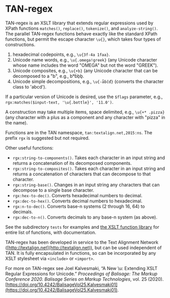 # TAN-regex

TAN-regex is an XSLT library that extends regular expressions used by XPath functions `matches()`, `replace()`, `tokenize()`, and `analyze-string()`. The parallel TAN-regex functions behave exactly like the standard XPath functions, but permit the escape character `\u{}`, which takes four types of constructions.

1. hexadecimal codepoints, e.g., `\u{3f-4a 1faa}`.
1. Unicode name words, e.g., `\u{.omega!greek}` (any Unicode character whose name includes the word "OMEGA" but not the word "GREEK").
1. Unicode composites, e.g., `\u{+b}` (any Unicode character that can be decomposed to a "b", e.g., bᵇḃḅḇ.
1. Unicode simple decompositions, e.g., `\u{-ǡḃčď}` (converts the character class to 'abcd').

If a particular version of Unicode is desired, use the `$flags` parameter, e.g., `rgx:matches($input-text, '\u{.bottle}', '11.0')`.

A construction may take multiple items, space delimited, e.g., `\u{+* .pizza}` (any character with a plus as a component and any character with "pizza" in the name).

Functions are in the TAN namespace, `tan:textalign.net,2015:ns`. The prefix `rgx` is suggested but not required. 

Other useful functions:
* `rgx:string-to-components()`. Takes each character in an input string and returns a concatenation of its decomposed components.
* `rgx:string-to-composites()`. Takes each character in an input string and returns a concatenation of characters that can decompose to that character.
* `rgx:string-base()`. Changes in an input string any characters that can decompose to a single base character.
* `rgx:hex-to-dec()`. Converts hexadecimal numbers to decimal.
* `rgx:dec-to-hex()`. Converts decimal numbers to hexadecimal.
* `rgx:n-to-dec()`. Converts base-n systems (2 through 16, 64) to decimals.
* `rgx:dec-to-n()`. Converts decimals to any base-n system (as above). 

See the subdirectory `tests` for examples and 
[the XSLT function library](regex-ext-tan-functions.xsl) for entire list of functions, with documentation. 

TAN-regex has been developed in service to the Text Alignment Network ([http://textalign.net](http://textalign.net)), but can be used independent of TAN. It is fully encapsulated in functions, so can be incorporated by any XSLT stylesheet via `<include>` or `<import>`.

For more on TAN-regex see Joel Kalvesmaki, “A New \u: Extending XSLT Regular Expressions for Unicode.” *Proceedings of Balisage: The Markup Conference 2020. Balisage Series on Markup Technologies*, vol. 25 (2020). [https://doi.org/10.4242/BalisageVol25.Kalvesmaki01](https://doi.org/10.4242/BalisageVol25.Kalvesmaki01).
